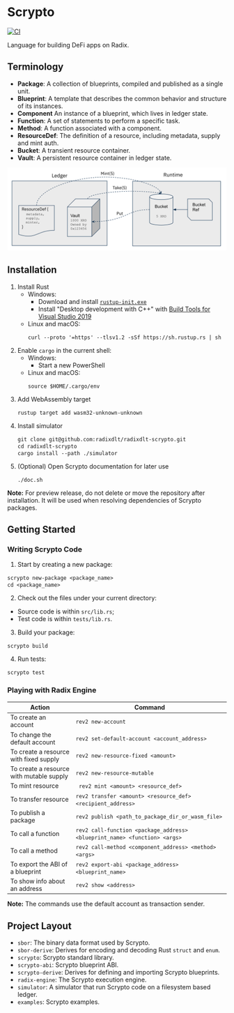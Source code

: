 # Scrypto

[![CI](https://github.com/radixdlt/radixdlt-scrypto/actions/workflows/ci.yml/badge.svg)](https://github.com/radixdlt/radixdlt-scrypto/actions/workflows/ci.yml)

Language for building DeFi apps on Radix.

## Terminology

- **Package**: A collection of blueprints, compiled and published as a single unit.
- **Blueprint**: A template that describes the common behavior and structure of its instances.
- **Component** An instance of a blueprint, which lives in ledger state.
- **Function**: A set of statements to perform a specific task.
- **Method**: A function associated with a component.
- **ResourceDef**: The definition of a resource, including metadata, supply and mint auth.
- **Bucket**: A transient resource container.
- **Vault**: A persistent resource container in ledger state.

![Resource Flow](./assets/resource-flow.png)

## Installation

1. Install Rust
   * Windows:
       * Download and install [`rustup-init.exe`](https://win.rustup.rs/x86_64)
       * Install "Desktop development with C++" with [Build Tools for Visual Studio 2019](https://visualstudio.microsoft.com/thank-you-downloading-visual-studio/?sku=BuildTools&rel=16)
   * Linux and macOS:
       ```
       curl --proto '=https' --tlsv1.2 -sSf https://sh.rustup.rs | sh
       ```
2. Enable `cargo` in the current shell:
   * Windows:
       * Start a new PowerShell
   * Linux and macOS:
       ```
       source $HOME/.cargo/env
       ```
3. Add WebAssembly target
    ```
    rustup target add wasm32-unknown-unknown
    ```
4. Install simulator
    ```
    git clone git@github.com:radixdlt/radixdlt-scrypto.git
    cd radixdlt-scrypto
    cargo install --path ./simulator
    ```
5. (Optional) Open Scrypto documentation for later use
    ```
    ./doc.sh
    ```

**Note:** For preview release, do not delete or move the repository after installation. It will be used when resolving dependencies of Scrypto packages.

## Getting Started

### Writing Scrypto Code

1. Start by creating a new package:
```
scrypto new-package <package_name>
cd <package_name>
```
2. Check out the files under your current directory:
  - Source code is within `src/lib.rs`;
  - Test code is within `tests/lib.rs`.
3. Build your package:
```
scrypto build
```
4. Run tests:
```
scrypto test
```

### Playing with Radix Engine

| Action | Command |
|---|---|
| To create an account | ``` rev2 new-account ``` |
| To change the default account | ``` rev2 set-default-account <account_address> ``` |
| To create a resource with fixed supply | ``` rev2 new-resource-fixed <amount> ``` |
| To create a resource with mutable supply | ``` rev2 new-resource-mutable ``` |
| To mint resource | ``` rev2 mint <amount> <resource_def>``` |
| To transfer resource | ``` rev2 transfer <amount> <resource_def> <recipient_address> ``` |
| To publish a package | ``` rev2 publish <path_to_package_dir_or_wasm_file> ``` |
| To call a function | ``` rev2 call-function <package_address> <blueprint_name> <function> <args> ``` |
| To call a method | ``` rev2 call-method <component_address> <method> <args> ``` |
| To export the ABI of a blueprint | ``` rev2 export-abi <package_address> <blueprint_name> ``` |
| To show info about an address | ``` rev2 show <address> ``` |

**Note:** The commands use the default account as transaction sender.

## Project Layout

- `sbor`: The binary data format used by Scrypto.
- `sbor-derive`: Derives for encoding and decoding Rust `struct` and `enum`.
- `scrypto`: Scrypto standard library.
- `scrypto-abi`: Scrypto blueprint ABI.
- `scrypto-derive`: Derives for defining and importing Scrypto blueprints.
- `radix-engine`: The Scrypto execution engine.
- `simulator`: A simulator that run Scrypto code on a filesystem based ledger.
- `examples`: Scrypto examples.
